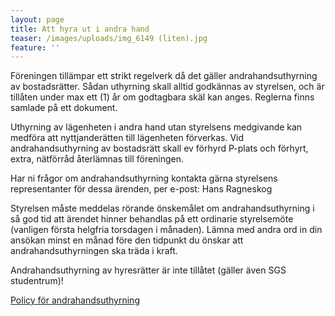 ```yaml
---
layout: page
title: Att hyra ut i andra hand
teaser: /images/uploads/img_6149 (liten).jpg
feature: ''
---
```

Föreningen tillämpar ett strikt regelverk då det gäller andrahandsuthyrning av bostadsrätter. Sådan uthyrning skall alltid godkännas av styrelsen, och är tillåten under max ett (1) år om godtagbara skäl kan anges. Reglerna finns samlade på ett dokument.

Uthyrning av lägenheten i andra hand utan styrelsens medgivande kan medföra att nyttjanderätten till lägenheten förverkas.
Vid andrahandsuthyrning av bostadsrätt skall ev förhyrd P-plats och förhyrt, extra, nätförråd återlämnas till föreningen.

Har ni frågor om andrahandsuthyrning kontakta gärna styrelsens representanter för dessa ärenden, per e-post: Hans Ragneskog

Styrelsen måste meddelas rörande önskemålet om andrahandsuthyrning i så god tid att ärendet hinner behandlas på ett ordinarie styrelsemöte (vanligen första helgfria torsdagen i månaden). Lämna med andra ord in din ansökan minst en månad före den tidpunkt du önskar att andrahandsuthyrningen ska träda i kraft.

Andrahandsuthyrning av hyresrätter är inte tillåtet (gäller även SGS studentrum)!

[Policy för andrahandsuthyrning](/images/uploads/policy.pdf)
